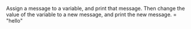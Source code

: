 Assign a message to a variable, and print that message.
Then change the value of the variable to a new message, and print the new
message. = "hello"


